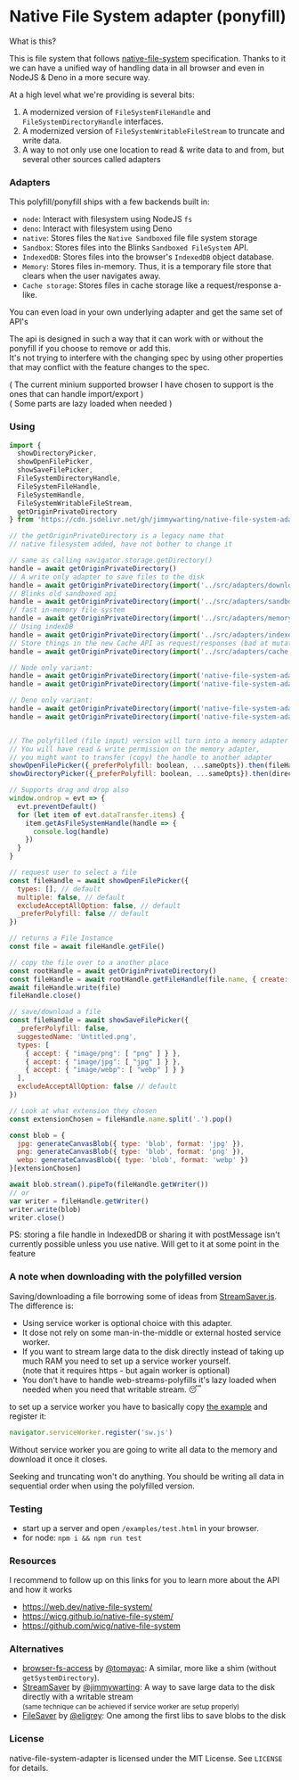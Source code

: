 # Native File System adapter (ponyfill)

What is this?

This is file system that follows [native-file-system](https://wicg.github.io/native-file-system/) specification. Thanks to it we can have a unified way of handling data in all browser and even in NodeJS & Deno in a more secure way.

At a high level what we're providing is several bits:

1. A modernized version of `FileSystemFileHandle` and `FileSystemDirectoryHandle` interfaces.
2. A modernized version of `FileSystemWritableFileStream` to truncate and write data.
3. A way to not only use one location to read & write data to and from, but several other sources called adapters

### Adapters

This polyfill/ponyfill ships with a few backends built in:

* `node`: Interact with filesystem using NodeJS `fs`
* `deno`: Interact with filesystem using Deno
* `native`: Stores files the `Native Sandboxed` file file system storage
* `Sandbox`: Stores files into the Blinks `Sandboxed FileSystem` API.
* `IndexedDB`: Stores files into the browser's `IndexedDB` object database.
* `Memory`: Stores files in-memory. Thus, it is a temporary file store that clears when the user navigates away.
* `Cache storage`: Stores files in cache storage like a request/response a-like.

You can even load in your own underlying adapter and get the same set of API's

The api is designed in such a way that it can work with or without the ponyfill if you choose to remove or add this.<br>
It's not trying to interfere with the changing spec by using other properties that may conflict with the feature changes to the spec.

( The current minium supported browser I have chosen to support is the ones that can handle import/export )<br>
( Some parts are lazy loaded when needed )

### Using

```js
import {
  showDirectoryPicker,
  showOpenFilePicker,
  showSaveFilePicker,
  FileSystemDirectoryHandle,
  FileSystemFileHandle,
  FileSystemHandle,
  FileSystemWritableFileStream,
  getOriginPrivateDirectory
} from 'https://cdn.jsdelivr.net/gh/jimmywarting/native-file-system-adapter/src/es6.js'

// the getOriginPrivateDirectory is a legacy name that
// native filesystem added, have not bother to change it

// same as calling navigator.storage.getDirectory()
handle = await getOriginPrivateDirectory()
// A write only adapter to save files to the disk
handle = await getOriginPrivateDirectory(import('../src/adapters/downloader.js'))
// Blinks old sandboxed api
handle = await getOriginPrivateDirectory(import('../src/adapters/sandbox.js'))
// fast in-memory file system
handle = await getOriginPrivateDirectory(import('../src/adapters/memory.js'))
// Using indexDB
handle = await getOriginPrivateDirectory(import('../src/adapters/indexeddb.js'))
// Store things in the new Cache API as request/responses (bad at mutating data)
handle = await getOriginPrivateDirectory(import('../src/adapters/cache.js'))

// Node only variant:
handle = await getOriginPrivateDirectory(import('native-file-system-adapter/src/adapters/memory.js'))
handle = await getOriginPrivateDirectory(import('native-file-system-adapter/src/adapters/node.js'), './starting-path')

// Deno only variant:
handle = await getOriginPrivateDirectory(import('native-file-system-adapter/src/adapters/memory.js'))
handle = await getOriginPrivateDirectory(import('native-file-system-adapter/src/adapters/deno.js'), './starting-path')


// The polyfilled (file input) version will turn into a memory adapter
// You will have read & write permission on the memory adapter,
// you might want to transfer (copy) the handle to another adapter
showOpenFilePicker({_preferPolyfill: boolean, ...sameOpts}).then(fileHandle => {})
showDirectoryPicker({_preferPolyfill: boolean, ...sameOpts}).then(directoryHandle => {})

// Supports drag and drop also
window.ondrop = evt => {
  evt.preventDefault()
  for (let item of evt.dataTransfer.items) {
    item.getAsFileSystemHandle(handle => {
      console.log(handle)
    })
  }
}

// request user to select a file
const fileHandle = await showOpenFilePicker({
  types: [], // default
  multiple: false, // default
  excludeAcceptAllOption: false, // default
  _preferPolyfill: false // default
})

// returns a File Instance
const file = await fileHandle.getFile()

// copy the file over to a another place
const rootHandle = await getOriginPrivateDirectory()
const fileHandle = await rootHandle.getFileHandle(file.name, { create: true })
await fileHandle.write(file)
fileHandle.close()

// save/download a file
const fileHandle = await showSaveFilePicker({
  _preferPolyfill: false,
  suggestedName: 'Untitled.png',
  types: [
    { accept: { "image/png": [ "png" ] } },
    { accept: { "image/jpg": [ "jpg" ] } },
    { accept: { "image/webp": [ "webp" ] } }
  ],
  excludeAcceptAllOption: false // default
})

// Look at what extension they chosen
const extensionChosen = fileHandle.name.split('.').pop()

const blob = {
  jpg: generateCanvasBlob({ type: 'blob', format: 'jpg' }),
  png: generateCanvasBlob({ type: 'blob', format: 'png' }),
  webp: generateCanvasBlob({ type: 'blob', format: 'webp' })
}[extensionChosen]

await blob.stream().pipeTo(fileHandle.getWriter())
// or
var writer = fileHandle.getWriter()
writer.write(blob)
writer.close()
```

PS: storing a file handle in IndexedDB or sharing it with postMessage isn't currently possible unless you use native.
Will get to it at some point in the feature

### A note when downloading with the polyfilled version

Saving/downloading a file borrowing some of ideas from [StreamSaver.js](https://github.com/jimmywarting/StreamSaver.js).
The difference is:
 - Using service worker is optional choice with this adapter.
 - It dose not rely on some man-in-the-middle or external hosted service worker.
 - If you want to stream large data to the disk directly instead of taking up much RAM you need to set up a service worker yourself.<br>(note that it requires https - but again worker is optional)
 - You don't have to handle web-streams-polyfills it's lazy loaded when needed when you need that writable stream. 😴

to set up a service worker you have to basically copy [the example](https://github.com/jimmywarting/native-file-system-adapter/tree/master/example/sw.js) and register it:

```js
navigator.serviceWorker.register('sw.js')
```

Without service worker you are going to write all data to the memory and download it once it closes.

Seeking and truncating won't do anything. You should be writing all data in sequential order when using the polyfilled version.

### Testing

- start up a server and open `/examples/test.html` in your browser.
- for node: `npm i && npm run test`

### Resources

I recommend to follow up on this links for you to learn more about the API and how it works

- https://web.dev/native-file-system/
- https://wicg.github.io/native-file-system/
- https://github.com/wicg/native-file-system

### Alternatives
- [browser-fs-access](https://github.com/GoogleChromeLabs/browser-fs-access) by [@tomayac](https://github.com/tomayac): A similar, more like a shim (without `getSystemDirectory`).
- [StreamSaver](https://github.com/jimmywarting/StreamSaver.js) by [@jimmywarting](https://github.com/jimmywarting): A way to save large data to the disk directly with a writable stream <br><small>(same technique can be achieved if service worker are setup properly)</small>
- [FileSaver](https://github.com/eligrey/FileSaver.js) by [@eligrey](https://github.com/eligrey): One among the first libs to save blobs to the disk

### License

native-file-system-adapter is licensed under the MIT License. See `LICENSE` for details.
